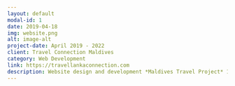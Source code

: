 ```yaml
---
layout: default
modal-id: 1
date: 2019-04-18
img: website.png
alt: image-alt
project-date: April 2019 - 2022
client: Travel Connection Maldives
category: Web Development
link: https://travellankaconnection.com
description: Website design and development *Maldives Travel Project* 1.travelconnectionmaldives.com 3.maldivesholidays.online *Maldives Ecommerce Project* 1.icm4online.com 2.icoolmaldives.com *Sri Lanka Travel Projects*  1.travellankaconnection.com *Sri Lanka Ecommerce Project* 1.daybyday.lk 2.ozeninternational.lk
---
```

